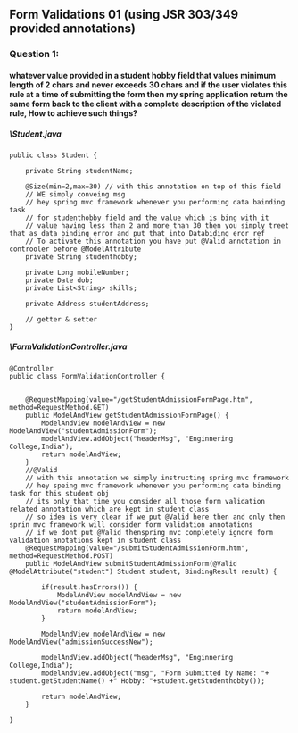 ## Form Validations 01 (using JSR 303/349 provided annotations)

### Question 1: 
#### whatever value provided in a student hobby field that values minimum length of 2 chars and never exceeds 30 chars and if the user violates this rule at a time of submitting the form then my spring application return the same form back to the client with a complete description of the violated rule, How to achieve such things?

##### \Student.java
```
public class Student {

	private String studentName;
	
	@Size(min=2,max=30) // with this annotation on top of this field 
	// WE simply conveing msg 
	// hey spring mvc framework whenever you performing data bainding task
	// for studenthobby field and the value which is bing with it 
	// value having less than 2 and more than 30 then you simply treet that as data binding error and put that into Databiding eror ref
	// To activate this annotation you have put @Valid annotation in controoler before @ModelAttribute
	private String studenthobby;
	
	private Long mobileNumber;
	private Date dob;
	private List<String> skills;
	
	private Address studentAddress;
	
	// getter & setter
}
```
##### \FormValidationController.java
```
@Controller
public class FormValidationController {
	
	
	@RequestMapping(value="/getStudentAdmissionFormPage.htm", method=RequestMethod.GET)
	public ModelAndView getStudentAdmissionFormPage() {
		ModelAndView modelAndView = new ModelAndView("studentAdmissionForm");
		modelAndView.addObject("headerMsg", "Enginnering College,India");
		return modelAndView;
	}
	//@Valid
	// with this annotation we simply instructing spring mvc framework
	// hey speing mvc framework whenever you performing data binding task for this student obj
	// its only that time you consider all those form validation related annotation which are kept in student class 
	// so idea is very clear if we put @Valid here then and only then sprin mvc framework will consider form validation annotations
	// if we dont put @Valid thenspring mvc completely ignore form validation anotations kept in student class
	@RequestMapping(value="/submitStudentAdmissionForm.htm", method=RequestMethod.POST)
	public ModelAndView submitStudentAdmissionForm(@Valid @ModelAttribute("student") Student student, BindingResult result) {
		
		if(result.hasErrors()) {
			ModelAndView modelAndView = new ModelAndView("studentAdmissionForm");
			return modelAndView;
		}
		
		ModelAndView modelAndView = new ModelAndView("admissionSuccessNew");
		
		modelAndView.addObject("headerMsg", "Enginnering College,India");
		modelAndView.addObject("msg", "Form Submitted by Name: "+ student.getStudentName() +" Hobby: "+student.getStudenthobby());
		
		return modelAndView;
	}

}

```
